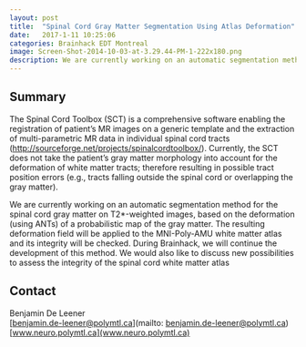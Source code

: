 ```yaml
---
layout: post
title:  "Spinal Cord Gray Matter Segmentation Using Atlas Deformation"
date:   2017-1-11 10:25:06
categories: Brainhack EDT Montreal
image: Screen-Shot-2014-10-03-at-3.29.44-PM-1-222x180.png
description: We are currently working on an automatic segmentation method for the spinal cord gray matter on T2*-weighted images, based on the deformation (using ANTs) of a probabilistic map of the gray matter.
---
```

## Summary
The Spinal Cord Toolbox (SCT) is a comprehensive software enabling the registration of patient’s MR images on a generic template and the extraction of multi-parametric MR data in individual spinal cord tracts (http://sourceforge.net/projects/spinalcordtoolbox/). Currently, the SCT does not take the patient’s gray matter morphology into account for the deformation of white matter tracts; therefore resulting in possible tract position errors (e.g., tracts falling outside the spinal cord or overlapping the gray matter).

We are currently working on an automatic segmentation method for the spinal cord gray matter on T2*-weighted images, based on the deformation (using ANTs) of a probabilistic map of the gray matter. The resulting deformation field will be applied to the MNI-Poly-AMU white matter atlas and its integrity will be checked. During Brainhack, we will continue the development of this method. We would also like to discuss new possibilities to assess the integrity of the spinal cord white matter atlas


## Contact  
Benjamin De Leener  
[benjamin.de-leener@polymtl.ca](mailto: benjamin.de-leener@polymtl.ca)  
[www.neuro.polymtl.ca](www.neuro.polymtl.ca)  
